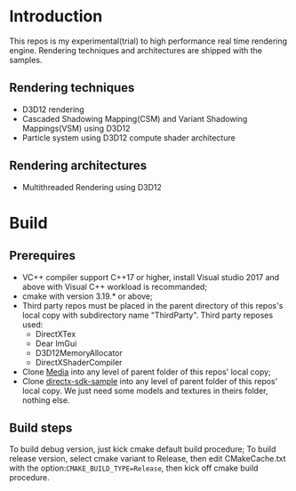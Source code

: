 # Introduction
This repos is my experimental(trial) to high performance real time rendering engine. Rendering techniques and architectures are shipped with the samples.
## Rendering techniques
 - D3D12 rendering
 - Cascaded Shadowing Mapping(CSM) and Variant Shadowing Mappings(VSM) using D3D12
 - Particle system using D3D12 compute shader architecture

## Rendering architectures
 - Multithreaded Rendering using D3D12

# Build
## Prerequires
 * VC++ compiler support C++17 or higher, install Visual studio 2017 and above with Visual C++ workload is recommanded;
 * cmake with version 3.19.* or above;
 * Third party repos must be placed in the parent directory of this repos's local copy with subdirectory name "ThirdParty". Third party reposes used:
   * DirectXTex
   * Dear ImGui
   * D3D12MemoryAllocator
   * DirectXShaderCompiler
 * Clone [Media](https://github.com/TaylorSevens/Media) into any level of parent folder of this repos' local copy;
 * Clone [directx-sdk-sample](https://github.com/walbourn/directx-sdk-samples) into any level of parent folder of this repos' local copy. We just need some models and textures in theirs folder, nothing else.
## Build steps
 To build debug version, just kick cmake default build procedure;
 To build release version, select cmake variant to Release, then edit CMakeCache.txt with the option:`CMAKE_BUILD_TYPE=Release`, then kick off cmake build procedure.